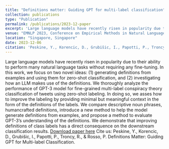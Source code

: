 ```yaml
---
title: "Definitions matter: Guiding GPT for multi-label classification"
collection: publications
type: "Publication"
permalink: /publications/2023-12-paper
excerpt: 'Large language models have recently risen in popularity due to their ability to perform many natural language tasks without requiring any fine-tuning. In this work, we focus on two novel ideas: (1) generating definitions from examples and using them for zero-shot classification, and (2) investigating how an LLM makes use of the definitions. We thoroughly analyze the performance of GPT-3 model for fine-grained multi-label conspiracy theory classification of tweets using zero-shot labeling. In doing so, we asses how to improve the labeling by providing minimal but meaningful context in the form of the definitions of the labels. We compare descriptive noun phrases, humancrafted definitions, introduce a new method to help the model generate definitions from examples, and propose a method to evaluate GPT-3’s understanding of the definitions. We demonstrate that improving definitions of class labels has a direct consequence on the downstream classification results.'
venue: "EMNLP 2023, Conference on Empirical Methods in Natural Language Processing"
location: "Singapore, Singapore"
date: 2023-12-06
citation: 'Peskine, Y., Korencic, D., Grubišic, I., Papotti, P., Troncy, R., & Rosso, P. Definitions Matter: Guiding GPT for Multi-label Classification.'
---
```

Large language models have recently risen in popularity due to their ability to perform many natural language tasks without requiring any fine-tuning. In this work, we focus on two novel ideas: (1) generating definitions from examples and using them for zero-shot classification, and (2) investigating how an LLM makes use of the definitions. We thoroughly analyze the performance of GPT-3 model for fine-grained multi-label conspiracy theory classification of tweets using zero-shot labeling. In doing so, we asses how to improve the labeling by providing minimal but meaningful context in the form of the definitions of the labels. We compare descriptive noun phrases, humancrafted definitions, introduce a new method to help the model generate definitions from examples, and propose a method to evaluate GPT-3’s understanding of the definitions. We demonstrate that improving definitions of class labels has a direct consequence on the downstream classification results.
[Download paper here](http://academicpages.github.io/files/paper1.pdf)
Cite us: Peskine, Y., Korencic, D., Grubišic, I., Papotti, P., Troncy, R., & Rosso, P. Definitions Matter: Guiding GPT for Multi-label Classification.

